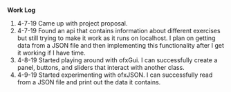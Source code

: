 **Work Log**

1. 4-7-19 Came up with project proposal.
1. 4-7-19 Found an api that contains information about different exercises but still trying to make
it work as it runs on localhost. I plan on getting data from a JSON file and then implementing 
this functionality after I get it working if I have time.
1. 4-8-19 Started playing around with ofxGui. I can successfully create a panel, buttons, 
and sliders that interact with another class. 
1. 4-9-19 Started experimenting with ofxJSON. I can successfully read from a JSON file 
and print out the data it contains. 